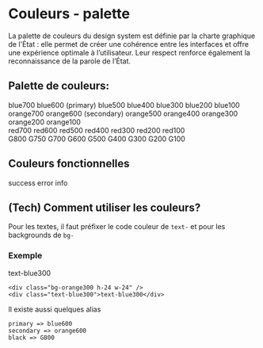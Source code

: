# Couleurs - palette

<GithubLink docPath="fundamentals/Colors.md" />

La palette de couleurs du design system est définie par la charte graphique de l'État : elle permet de créer une cohérence entre les interfaces et offre une expérience optimale à l’utilisateur. Leur respect renforce également la reconnaissance de la parole de l’État.


## Palette de couleurs:


<div class="flex flex-row mb-4">
<Color color="blue700">blue700</Color>
<Color color="blue600">blue600 (primary)</Color>
<Color color="blue500">blue500</Color>
<Color color="blue400">blue400</Color>
<Color color="blue300">blue300</Color>
<Color color="blue200">blue200</Color>
<Color color="blue100">blue100</Color>
</div>

<div class="flex flex-row mb-4">
<Color color="orange700">orange700</Color>
<Color color="orange600">orange600 (secondary)</Color>
<Color color="orange500">orange500</Color>
<Color color="orange400">orange400</Color>
<Color color="orange300">orange300</Color>
<Color color="orange200">orange200</Color>
<Color color="orange100">orange100</Color>
</div>

<div class="flex flex-row mb-4">
<Color color="red700">red700</Color>
<Color color="red600">red600</Color>
<Color color="red500">red500</Color>
<Color color="red400">red400</Color>
<Color color="red300">red300</Color>
<Color color="red200">red200</Color>
<Color color="red100">red100</Color>
</div>

<div class="flex flex-row mb-4">
<Color color="G800">G800</Color>
<Color color="G750">G750</Color>
<Color color="G700">G700</Color>
<Color color="G600">G600</Color>
<Color color="G500">G500</Color>
<Color color="G400">G400</Color>
<Color color="G300">G300</Color>
<Color color="G200">G200</Color>
<Color color="G100">G100</Color>
</div>


## Couleurs fonctionnelles
<div class="grid grid-cols-3">
<Color color="success">success</Color>
<Color color="error">error</Color>
<Color color="info">info</Color>
</div>

## (Tech) Comment utiliser les couleurs?

Pour les textes, il faut préfixer le code couleur de `text-` et pour les backgrounds de `bg-`

### Exemple 
<div class="bg-orange300 h-24 w-24" />
<div class="text-blue300">text-blue300</div>

```
<div class="bg-orange300 h-24 w-24" />
<div class="text-blue300">text-blue300</div>
```

Il existe aussi quelques alias
```
primary => blue600
secondary => orange600
black => G800
```
